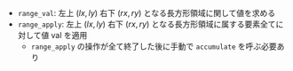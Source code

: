 - `range_val`: 左上 $\left( lx, ly \right)$ 右下 $\left( rx, ry \right)$ となる長方形領域に関して値を求める
- `range_apply`: 左上 $\left( lx, ly \right)$ 右下 $\left( rx, ry \right)$ となる長方形領域に属する要素全てに対して値 val を適用
  - `range_apply` の操作が全て終了した後に手動で `accumulate` を呼ぶ必要あり
